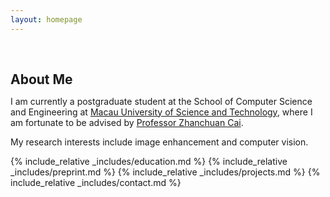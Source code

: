 ```yaml
---
layout: homepage
---
```


<h1 id="about-me"></h1>

<h2 style="margin: 60px 0px 10px;">About Me</h2>

I am currently a postgraduate student at the School of Computer Science and Engineering at [Macau University of Science and Technology](https://www.must.edu.mo/en), where I am fortunate to be advised by [Professor Zhanchuan Cai](https://www.must.edu.mo/en/scse/staff/cai-zhan-chuan).

My research interests include image enhancement and computer vision.






{% include_relative _includes/education.md %}
{% include_relative _includes/preprint.md %}
{% include_relative _includes/projects.md %}
{% include_relative _includes/contact.md %}
